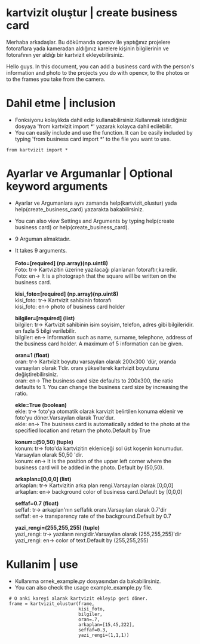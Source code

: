 # kartvizit oluştur | create business card
Merhaba arkadaşlar. Bu dökümanda opencv ile yaptığınız projelere fotoraflara yada kameradan aldığınız karelere kişinin bilgilerinin ve fotorafının yer aldığı bir kartvizit ekleyebilirsiniz.

Hello guys. In this document, you can add a business card with the person's information and photo to the projects you do with opencv, to the photos or to the frames you take from the camera.

# Dahil etme | inclusion
* Fonksiyonu kolaylıkda dahil edip kullanabilirsiniz.Kullanmak istediğiniz dosyaya 'from kartvizit import *' yazarak kolayca dahil edilebilir.
* You can easily include and use the function. It can be easily included by typing 'from business card import *' to the file you want to use.
```
from kartvizit import *
```

# Ayarlar ve Argumanlar | Optional keyword arguments
* Ayarlar ve Argumanlara aynı zamanda help(kartvizit_olustur) yada help(create_business_card) yazarakta bakabilirsiniz. 
* You can also view Settings and Arguments by typing help(create business card) or help(create_business_card).
* 9 Arguman almaktadır.
* It takes 9 arguments.
  <br/><br/>
  **Foto=[required] (np.array)(np.uint8)** <br/>
  Foto: tr-> Kartvizitin üzerine yazılacağı planlanan fotoraftır,karedir.<br/>
  Foto: en-> It is a photograph that the square will be written on the business card.<br/>
  
  **kisi_foto=[required] (np.array)(np.uint8)** <br/>
  kisi_foto: tr-> Kartvizit sahibinin fotorafı<br/>
  kisi_foto: en-> photo of business card holder<br/>

  **bilgiler=[required] (list)** <br/>
  bilgiler: tr-> Kartvizit sahibinin isim soyisim, telefon, adres gibi bilgileridir. en fazla 5 bilgi verilebilir.<br/>
  bilgiler: en-> Information such as name, surname, telephone, address of the business card holder. A maximum of 5 information can be given.<br/>

  **oran=1 (float)** <br/>
  oran: tr-> Kartvizit boyutu varsayılan olarak 200x300 'dür, oranda varsayılan olarak 1'dir. oranı yükselterek kartvizit boyutunu değiştirebilirsiniz.<br/>
  oran: en-> The business card size defaults to 200x300, the ratio defaults to 1. You can change the business card size by increasing the ratio.<br/>

  **ekle=True (boolean)**<br/>
  ekle: tr-> foto'ya otomatik olarak karvizit belirtilen konuma eklenir ve foto'yu döner.Varsayılan olarak True'dur.<br/>
  ekle: en-> The business card is automatically added to the photo at the specified location and return the photo.Default by True<br/>

  **konum=(50,50) (tuple)**<br/>
  konum: tr-> foto'da kartvizitin ekleniceği sol üst koşenin konumudur. Varsayılan olarak 50,50 'dir.<br/>
  konum: en-> It is the position of the upper left corner where the business card will be added in the photo. Default by (50,50).<br/>

  **arkaplan=[0,0,0] (list)**<br/>
  arkaplan: tr-> Kartvizitin arka plan rengi.Varsayılan olarak [0,0,0]<br/>
  arkaplan: en-> background color of business card.Default by [0,0,0]<br/>

  **seffaf=0.7 (float)**<br/>
  seffaf: tr-> arkaplan'nın seffafık oranı.Varsayılan olarak 0.7'dir<br/>
  seffaf: en-> transparency rate of the background.Default by 0.7<br/>

  **yazi_rengi=(255,255,255) (tuple)** </strong><br/>
  yazi_rengi: tr-> yazıların rengidir.Varsayılan olarak (255,255,255)'dir<br/>
  yazi_rengi: en-> color of text.Default by (255,255,255)<br/>
  
# Kullanim | use
  * Kullanıma ornek_example.py dosyasından da bakabilirsiniz.
  * You can also check the usage example_example.py file.
 ```
  # O anki kareyi alarak kartvizit ekleyip geri döner.
  frame = kartvizit_olustur(frame,
                            kisi_foto,
                            bilgiler,
                            oran=.7,
                            arkaplan=[15,45,222],
                            seffaf=0.3,
                            yazi_rengi=(1,1,1))
  ```
